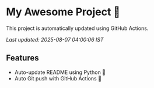 # My Awesome Project 🚀

This project is automatically updated using GitHub Actions.

_Last updated: 2025-08-07 04:00:06 IST_

## Features
- Auto-update README using Python 🐍
- Auto Git push with GitHub Actions 🤖
